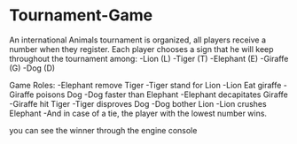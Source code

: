 # Tournament-Game
An international Animals tournament is organized, all players receive a number when they register.
Each player chooses a sign that he will keep throughout the tournament among:
-Lion (L)
-Tiger (T)
-Elephant (E)
-Giraffe (G)
-Dog (D)

Game Roles:
-Elephant remove Tiger
-Tiger stand for Lion
-Lion Eat giraffe
-Giraffe poisons Dog
-Dog faster than Elephant
-Elephant decapitates Giraffe
-Giraffe hit Tiger
-Tiger disproves Dog
-Dog bother Lion
-Lion crushes Elephant
-And in case of a tie, the player with the lowest number wins.

you can see the winner through the engine console 
